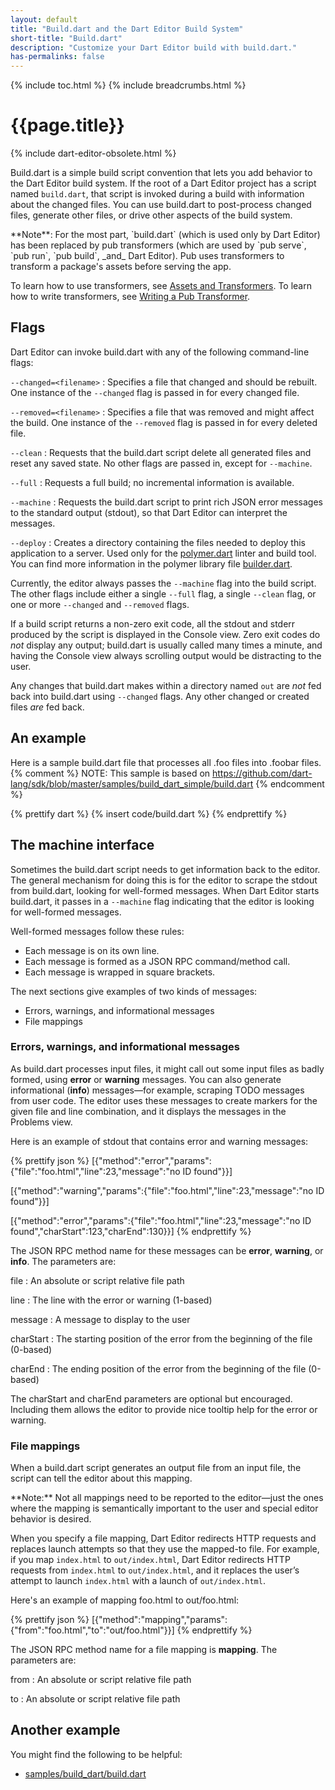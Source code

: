 ```yaml
---
layout: default
title: "Build.dart and the Dart Editor Build System"
short-title: "Build.dart"
description: "Customize your Dart Editor build with build.dart."
has-permalinks: false
---
```


{% include toc.html %}
{% include breadcrumbs.html %}

# {{page.title}} 

{% include dart-editor-obsolete.html %}

Build.dart is a simple build script convention
that lets you add behavior to the Dart Editor build system.
If the root of a Dart Editor project has a script named `build.dart`,
that script is invoked during a build
with information about the changed files.
You can use build.dart to post-process changed files,
generate other files,
or drive other aspects of the build system.  

<aside class="alert alert-info" markdown="1">
**Note**:
For the most part, `build.dart` (which is used only by Dart Editor)
has been replaced by pub transformers (which are used by `pub serve`,
`pub run`, `pub build`, _and_ Dart Editor).
Pub uses transformers to transform a package's assets before serving the app.

To learn how to use transformers, see
[Assets and Transformers](/tools/pub/assets-and-transformers.html).
To learn how to write transformers, see
[Writing a Pub Transformer](/tools/pub/transformers/).
</aside>

## Flags

Dart Editor can invoke build.dart with
any of the following command-line flags:

`--changed=<filename>`
: Specifies a file that changed and should be rebuilt.
  One instance of the `--changed` flag is passed in for every changed file.

`--removed=<filename>`
: Specifies a file that was removed and might affect the build.
  One instance of the `--removed` flag is passed in for every deleted file.

`--clean`
: Requests that the build.dart script delete all generated files
  and reset any saved state.
  No other flags are passed in,
  except for `--machine`.

`--full`
: Requests a full build;
  no incremental information is available.

`--machine`
: Requests the build.dart script
  to print rich JSON error messages to the standard output (stdout),
  so that Dart Editor can interpret the messages.

`--deploy`
: Creates a directory containing the files needed to deploy this
  application to a server.
  Used only for the <a href="/polymer/">polymer.dart</a>
  linter and build tool.
  You can find more information in the polymer library file
  [builder.dart](https://github.com/dart-lang/polymer-dart/blob/master/lib/builder.dart).

Currently, the editor always passes the `--machine` flag
into the build script.
The other flags include either a single `--full` flag,
a single `--clean` flag,
or one or more `--changed` and `--removed` flags.

If a build script returns a non-zero exit code,
all the stdout and stderr produced by the script
is displayed in the Console view.
Zero exit codes do _not_ display any output;
build.dart is usually called many times a minute,
and having the Console view always scrolling output
would be distracting to the user.

Any changes that build.dart makes within a directory named `out`
are _not_ fed back into build.dart using `--changed` flags.
Any other changed or created files _are_ fed back.


## An example

Here is a sample build.dart file
that processes all .foo files into .foobar files.
{% comment %}
NOTE: This sample is based on
https://github.com/dart-lang/sdk/blob/master/samples/build_dart_simple/build.dart
{% endcomment %}

{% prettify dart %}
{% insert code/build.dart %}
{% endprettify %}


## The machine interface

Sometimes the build.dart script needs to
get information back to the editor.
The general mechanism for doing this is
for the editor to scrape the stdout from build.dart,
looking for well-formed messages.
When Dart Editor starts build.dart,
it passes in a `--machine` flag
indicating that the editor is looking for
well-formed messages.

Well-formed messages follow these rules:

* Each message is on its own line.
* Each message is formed as a JSON RPC command/method call.
* Each message is wrapped in square brackets.

The next sections give examples of two kinds of messages:

* Errors, warnings, and informational messages
* File mappings

### Errors, warnings, and informational messages

As build.dart processes input files,
it might call out some input files as badly formed,
using **error** or **warning** messages.
You can also generate informational (**info**) messages—for
example, scraping TODO messages from user code.
The editor uses these messages
to create markers for the given file and line combination,
and it displays the messages in the Problems view.

Here is an example of stdout
that contains error and warning messages:

{% prettify json %}
[{"method":"error","params":{"file":"foo.html","line":23,"message":"no ID found"}}]

[{"method":"warning","params":{"file":"foo.html","line":23,"message":"no ID found"}}]

[{"method":"error","params":{"file":"foo.html","line":23,"message":"no ID found","charStart":123,"charEnd":130}}]
{% endprettify %}

The JSON RPC method name for these messages
can be **error**, **warning**, or **info**.
The parameters are:

file
: An absolute or script relative file path

line
: The line with the error or warning (1-based)

message
: A message to display to the user

charStart
: The starting position of the error from the beginning of the file (0-based)

charEnd
: The ending position of the error from the beginning of the file (0-based)

The charStart and charEnd parameters are optional but encouraged.
Including them allows the editor to provide
nice tooltip help for the error or warning.


### File mappings

When a build.dart script generates an output file from an input file,
the script can tell the editor about this mapping.

<aside class="alert alert-info" markdown="1">
**Note:**
Not all mappings need to be reported to the editor—just
the ones where the mapping is semantically important to the user
and special editor behavior is desired.
</aside>

When you specify a file mapping,
Dart Editor redirects HTTP requests
and replaces launch attempts
so that they use the mapped-to file.
For example,
if you map `index.html` to `out/index.html`,
Dart Editor redirects HTTP requests from `index.html` to `out/index.html`,
and it replaces the user’s attempt to launch `index.html`
with a launch of `out/index.html`.

Here's an example of mapping foo.html to out/foo.html:

{% prettify json %}
[{"method":"mapping","params":{"from":"foo.html","to":"out/foo.html"}}]
{% endprettify %}

The JSON RPC method name for a file mapping is **mapping**.
The parameters are:

from
: An absolute or script relative file path

to
: An absolute or script relative file path


## Another example

You might find the following to be helpful:

* [samples/build_dart/build.dart](https://github.com/dart-lang/sdk/blob/master/samples/build_dart/build.dart)
